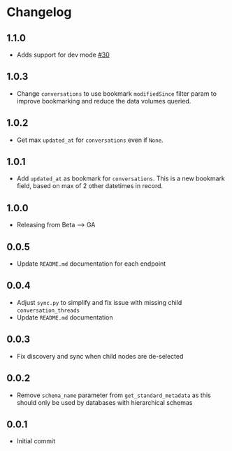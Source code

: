 # Changelog
## 1.1.0
  * Adds support for dev mode [#30](https://github.com/singer-io/tap-helpscout/pull/30)

## 1.0.3
  * Change `conversations` to use bookmark `modifiedSince` filter param to improve bookmarking and reduce the data volumes queried.

## 1.0.2
  * Get max `updated_at` for `conversations` even if `None`.

## 1.0.1
  * Add `updated_at` as bookmark for `conversations`. This is a new bookmark field, based on max of 2 other datetimes in record.

## 1.0.0
  * Releasing from Beta --> GA

## 0.0.5
  * Update `README.md` documentation for each endpoint

## 0.0.4
  * Adjust `sync.py` to simplify and fix issue with missing child `conversation_threads`
  * Update `README.md` documentation

## 0.0.3
  * Fix discovery and sync when child nodes are de-selected

## 0.0.2
  * Remove `schema_name` parameter from `get_standard_metadata` as this should only be used by databases with hierarchical schemas

## 0.0.1
  * Initial commit

